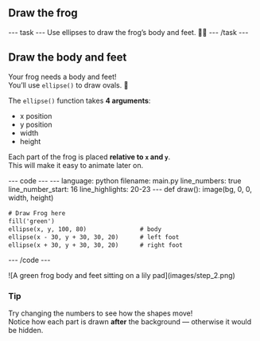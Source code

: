 <h2 class="c-project-heading--task">Draw the frog</h2>
--- task ---
Use ellipses to draw the frog’s body and feet. 🐸👣
--- /task ---

<h2 class="c-project-heading--explainer">Draw the body and feet</h2>

Your frog needs a body and feet!  
You’ll use `ellipse()` to draw ovals. 🥚

The `ellipse()` function takes **4 arguments**:
- x position
- y position
- width
- height

Each part of the frog is placed **relative to `x` and `y`**.  
This will make it easy to animate later on.

<div class="c-project-code">
--- code ---
---
language: python
filename: main.py
line_numbers: true
line_number_start: 16
line_highlights: 20-23
---
def draw():
    image(bg, 0, 0, width, height)
    
    # Draw Frog here
    fill('green')
    ellipse(x, y, 100, 80)               # body
    ellipse(x - 30, y + 30, 30, 20)      # left foot
    ellipse(x + 30, y + 30, 30, 20)      # right foot
--- /code ---
</div>

<div class="c-project-output">
![A green frog body and feet sitting on a lily pad](images/step_2.png)
</div>

<div class="c-project-callout c-project-callout--tip">

### Tip

Try changing the numbers to see how the shapes move!  <br />
Notice how each part is drawn **after** the background — otherwise it would be hidden.

</div>